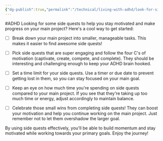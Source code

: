 ```yaml
---
{"dg-publish":true,"permalink":"/technical/living-with-adhd/look-for-side-quests/","noteIcon":"Technical","created":"2023-04-10T12:48:14.418+02:00","updated":"2023-04-10T13:32:16.743+02:00"}
---
```


#ADHD 
Looking for some side quests to help you stay motivated and make progress on your main project? Here's a cool way to get started:

- [ ] Break down your main project into smaller, manageable tasks. This makes it easier to find awesome side quests!

- [ ] Pick side quests that are super engaging and follow the four C's of motivation (captivate, create, compete, and complete). They should be interesting and challenging enough to keep your ADHD brain hooked.

- [ ] Set a time limit for your side quests. Use a timer or due date to prevent getting lost in them, so you can stay focused on your main goal.

- [ ] Keep an eye on how much time you're spending on side quests compared to your main project. If you see that they're taking up too much time or energy, adjust accordingly to maintain balance.

- [ ] Celebrate those small wins from completing side quests! They can boost your motivation and help you continue working on the main project. Just remember not to let them overshadow the larger goal.

By using side quests effectively, you'll be able to build momentum and stay motivated while working towards your primary goals. Enjoy the journey!